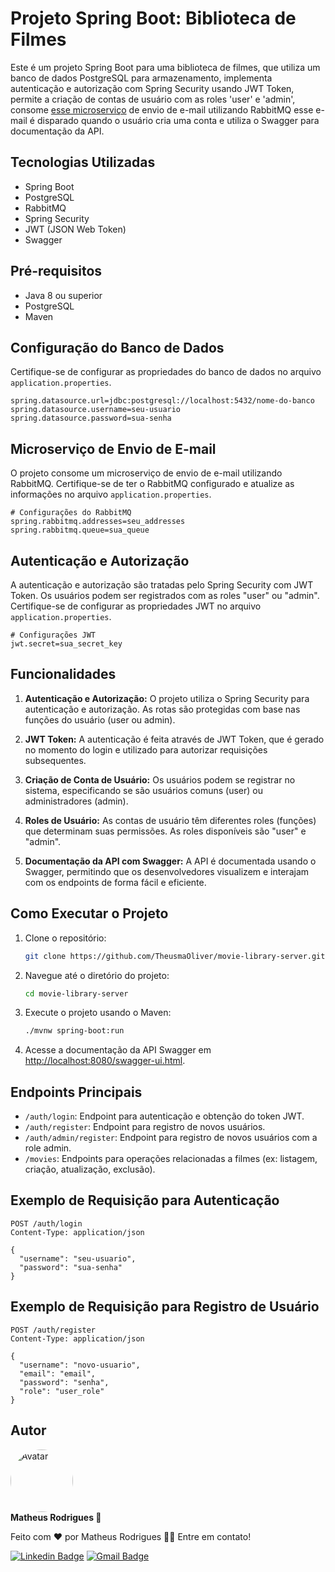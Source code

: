 # Projeto Spring Boot: Biblioteca de Filmes

Este é um projeto Spring Boot para uma biblioteca de filmes, que utiliza um banco de dados PostgreSQL para armazenamento, implementa autenticação e autorização com Spring Security usando JWT Token, permite a criação de contas de usuário com as roles 'user' e 'admin', consome [esse microserviço](https://github.com/TheusmaOliver/email-service-rabbitmq) de envio de e-mail utilizando RabbitMQ esse e-mail é disparado quando o usuário cria uma conta e utiliza o Swagger para documentação da API.
## Tecnologias Utilizadas

- Spring Boot
- PostgreSQL
- RabbitMQ
- Spring Security
- JWT (JSON Web Token)
- Swagger

## Pré-requisitos

- Java 8 ou superior
- PostgreSQL
- Maven

## Configuração do Banco de Dados

Certifique-se de configurar as propriedades do banco de dados no arquivo `application.properties`.

```properties
spring.datasource.url=jdbc:postgresql://localhost:5432/nome-do-banco
spring.datasource.username=seu-usuario
spring.datasource.password=sua-senha
```

## Microserviço de Envio de E-mail

O projeto consome um microserviço de envio de e-mail utilizando RabbitMQ. Certifique-se de ter o RabbitMQ configurado e atualize as informações no arquivo `application.properties`.

```properties
# Configurações do RabbitMQ
spring.rabbitmq.addresses=seu_addresses
spring.rabbitmq.queue=sua_queue
```

## Autenticação e Autorização

A autenticação e autorização são tratadas pelo Spring Security com JWT Token. Os usuários podem ser registrados com as roles "user" ou "admin". Certifique-se de configurar as propriedades JWT no arquivo `application.properties`.

```properties
# Configurações JWT
jwt.secret=sua_secret_key
```

## Funcionalidades

1. **Autenticação e Autorização:** O projeto utiliza o Spring Security para autenticação e autorização. As rotas são protegidas com base nas funções do usuário (user ou admin).

2. **JWT Token:** A autenticação é feita através de JWT Token, que é gerado no momento do login e utilizado para autorizar requisições subsequentes.

3. **Criação de Conta de Usuário:** Os usuários podem se registrar no sistema, especificando se são usuários comuns (user) ou administradores (admin).

4. **Roles de Usuário:** As contas de usuário têm diferentes roles (funções) que determinam suas permissões. As roles disponíveis são "user" e "admin".

5. **Documentação da API com Swagger:** A API é documentada usando o Swagger, permitindo que os desenvolvedores visualizem e interajam com os endpoints de forma fácil e eficiente.

## Como Executar o Projeto

1. Clone o repositório: 
   ```bash
   git clone https://github.com/TheusmaOliver/movie-library-server.git
   ```

2. Navegue até o diretório do projeto:
   ```bash
   cd movie-library-server
   ```

3. Execute o projeto usando o Maven:
   ```bash
   ./mvnw spring-boot:run
   ```

4. Acesse a documentação da API Swagger em [http://localhost:8080/swagger-ui.html](http://localhost:8080/swagger-ui.html).

## Endpoints Principais

- `/auth/login`: Endpoint para autenticação e obtenção do token JWT.
- `/auth/register`: Endpoint para registro de novos usuários.
- `/auth/admin/register`: Endpoint para registro de novos usuários com a role admin.
- `/movies`: Endpoints para operações relacionadas a filmes (ex: listagem, criação, atualização, exclusão).

## Exemplo de Requisição para Autenticação

```http
POST /auth/login
Content-Type: application/json

{
  "username": "seu-usuario",
  "password": "sua-senha"
}
```

## Exemplo de Requisição para Registro de Usuário

```http
POST /auth/register
Content-Type: application/json

{
  "username": "novo-usuario",
  "email": "email",
  "password": "senha",
  "role": "user_role"
}
```

## Autor
  
 <img style="border-radius: 50%;" src="https://avatars3.githubusercontent.com/u/81190214?s=460&u=61b426b901b8fe02e12019b1fdb67bf0072d4f00&v=4" width="100px;" alt="Avatar"/>
 <br />
 <b width="36px">Matheus Rodrigues 🚀</b>


Feito com ❤️ por Matheus Rodrigues 👋🏽 Entre em contato!

[![Linkedin Badge](https://img.shields.io/badge/-Matheus-blue?style=flat-square&logo=Linkedin&logoColor=white&link=https://www.linkedin.com/in/theusmaoliver/)](https://www.linkedin.com/in/theusmaoliver/) 
[![Gmail Badge](https://img.shields.io/badge/-matheusrodriguesoliveira273@gmail.com-c14438?style=flat-square&logo=Gmail&logoColor=white&link=mailto:matheusrodriguesoliveira273@gmail.com)](mailto:matheusrodriguesoliveira273@gmail.com)
